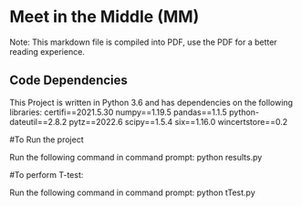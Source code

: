 # Meet in the Middle (MM)
Note: This markdown file is compiled into PDF, use the PDF for a better reading experience.
## Code Dependencies
This Project is written in Python 3.6 and has dependencies on the following libraries:
certifi==2021.5.30
numpy==1.19.5
pandas==1.1.5
python-dateutil==2.8.2
pytz==2022.6
scipy==1.5.4
six==1.16.0
wincertstore==0.2

#To Run the project 

Run the following command in command prompt:
python results.py

#To perform T-test:

Run the following command in command prompt:
python tTest.py










